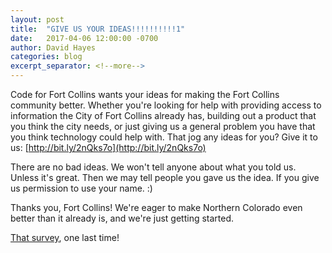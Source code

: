 ```yaml
---
layout: post
title:  "GIVE US YOUR IDEAS!!!!!!!!!!1"
date:   2017-04-06 12:00:00 -0700
author: David Hayes
categories: blog
excerpt_separator: <!--more-->
---
```


Code for Fort Collins wants your ideas for making the Fort Collins community better. Whether you're looking for help with providing access to information the City of Fort Collins already has, building out a product that you think the city needs, or just giving us a general problem you have that you think technology could help with.<!--more--> That jog any ideas for you? Give it to us: [http://bit.ly/2nQks7o](http://bit.ly/2nQks7o)

There are no bad ideas. We won't tell anyone about what you told us. Unless it's great. Then we may tell people you gave us the idea. If you give us permission to use your name. :)

Thanks you, Fort Collins! We're eager to make Northern Colorado even better than it already is, and we're just getting started.

[That survey](http://bit.ly/2nQks7o), one last time!